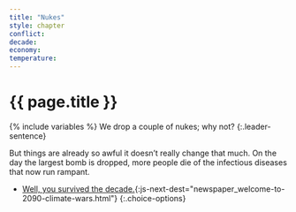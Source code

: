 ```yaml
---
title: "Nukes"
style: chapter
conflict: 
decade: 
economy: 
temperature: 
---
```


<h1>{{ page.title }}</h1>

{% include variables %}
We drop a couple of nukes; why not? 
{:.leader-sentence}

But things are already so awful it doesn’t really change that much. On the day the largest bomb is dropped, more people die of the infectious diseases that now run rampant.

- [Well, you survived the decade.](part-page_2090.html){:js-next-dest="newspaper_welcome-to-2090-climate-wars.html"}
{:.choice-options}
